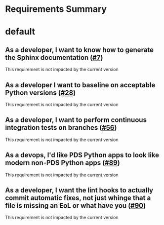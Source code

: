
Requirements Summary
====================

# default

## As a developer, I want to know how to generate the Sphinx documentation ([#7](https://github.com/NASA-PDS/template-repo-python/issues/7)) 


This requirement is not impacted by the current version
## As a developer I want to baseline on acceptable Python versions ([#28](https://github.com/NASA-PDS/template-repo-python/issues/28)) 


This requirement is not impacted by the current version
## As a developer, I want to perform continuous integration tests on branches ([#56](https://github.com/NASA-PDS/template-repo-python/issues/56)) 


This requirement is not impacted by the current version
## As a devops, I'd like PDS Python apps to look like modern non-PDS Python apps ([#89](https://github.com/NASA-PDS/template-repo-python/issues/89)) 


This requirement is not impacted by the current version
## As a developer, I want the lint hooks to actually commit automatic fixes, not just whinge that a file is missing an EoL or what have you ([#90](https://github.com/NASA-PDS/template-repo-python/issues/90)) 


This requirement is not impacted by the current version